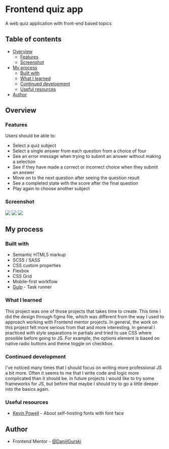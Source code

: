 # Frontend quiz app

A web quiz application with front-end based topics

## Table of contents

- [Overview](#overview)
  - [Features](#features)
  - [Screenshot](#screenshot)
- [My process](#my-process)
  - [Built with](#built-with)
  - [What I learned](#what-i-learned)
  - [Continued development](#continued-development)
  - [Useful resources](#useful-resources)
- [Author](#author)


## Overview

### Features

Users should be able to:

- Select a quiz subject
- Select a single answer from each question from a choice of four
- See an error message when trying to submit an answer without making a selection
- See if they have made a correct or incorrect choice when they submit an answer
- Move on to the next question after seeing the question result
- See a completed state with the score after the final question
- Play again to choose another subject

### Screenshot

![](/screenshots/menu.jpg)
![](/screenshots/main.jpg)
![](/screenshots/end.jpg)


## My process

### Built with

- Semantic HTML5 markup
- SCSS / SASS
- CSS custom properties
- Flexbox
- CSS Grid
- Mobile-first workflow
- [Gulp](https://gulpjs.com/) - Task runner


### What I learned
This project was one of those projects that takes time to create. This time I did the design through figma file, which was different from the way I used to approach working with Frontend mentor projects. In general, the work on this project felt more serious from that and more interesting. In general I practiced with style separations in partials and tried to use CSS where possible before going to JS. For example, the options element is based on native radio buttons and theme toggle on checkbox. 


### Continued development
I've noticed many times that I should focus on writing more professional JS a bit more. Often it seems to me that I write code and logic more complicated than it should be. In future projects I would like to try some frameworks for JS, but before that maybe I should try to go a little deeper into the basics again.


### Useful resources
- [Kevin Powell](https://www.youtube.com/watch?v=zK-yy6C2Nck) - About self-hosting fonts with font face


## Author
- Frontend Mentor - [@DaniilGurski](https://www.frontendmentor.io/profile/DaniilGurski)
